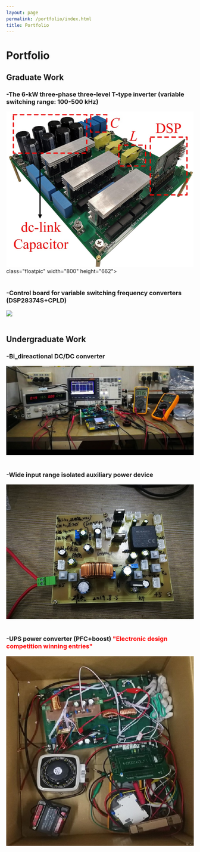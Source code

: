 ```yaml
---
layout: page
permalink: /portfolio/index.html
title: Portfolio
---
```


# Portfolio

## Graduate Work

### -The 6-kW three-phase three-level T-type inverter (variable switching range: 100-500 kHz)

<div>
<img src="/images/DCAC.JPG"> class="floatpic" width="800" height="662">
</div>
<br>

### -Control board for variable switching frequency converters (DSP28374S+CPLD)

<div>
<img src="/images/control board.JPG">
</div>
<br>


## Undergraduate Work

### -Bi_direactional DC/DC converter

<div>
<img src="/images/DCDC.JPG">
</div>
<br>

### -Wide input range isolated auxiliary power device

<div>
<img src="/images/Final additional.JPG">
</div>
<br>

### -UPS power converter (PFC+boost)     **<font color='red'>"Electronic design competition winning entries"</font>**

<div>
<img src="/images/hunan contest.JPG">
</div>
<br>